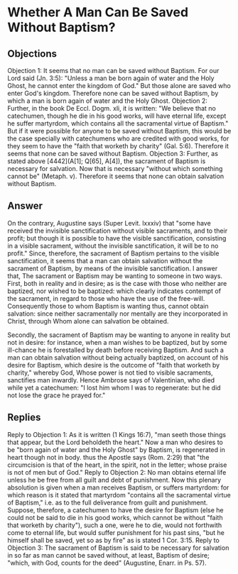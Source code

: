 # Whether A Man Can Be Saved Without Baptism?
## Objections
Objection 1: It seems that no man can be saved without Baptism. For our Lord said (Jn. 3:5): "Unless a man be born again of water and the Holy Ghost, he cannot enter the kingdom of God." But those alone are saved who enter God's kingdom. Therefore none can be saved without Baptism, by which a man is born again of water and the Holy Ghost.
Objection 2: Further, in the book De Eccl. Dogm. xli, it is written: "We believe that no catechumen, though he die in his good works, will have eternal life, except he suffer martyrdom, which contains all the sacramental virtue of Baptism." But if it were possible for anyone to be saved without Baptism, this would be the case specially with catechumens who are credited with good works, for they seem to have the "faith that worketh by charity" (Gal. 5:6). Therefore it seems that none can be saved without Baptism.
Objection 3: Further, as stated above [4442](A[1]; Q[65], A[4]), the sacrament of Baptism is necessary for salvation. Now that is necessary "without which something cannot be" (Metaph. v). Therefore it seems that none can obtain salvation without Baptism.
## Answer
On the contrary, Augustine says (Super Levit. lxxxiv) that "some have received the invisible sanctification without visible sacraments, and to their profit; but though it is possible to have the visible sanctification, consisting in a visible sacrament, without the invisible sanctification, it will be to no profit." Since, therefore, the sacrament of Baptism pertains to the visible sanctification, it seems that a man can obtain salvation without the sacrament of Baptism, by means of the invisible sanctification.
I answer that, The sacrament or Baptism may be wanting to someone in two ways. First, both in reality and in desire; as is the case with those who neither are baptized, nor wished to be baptized: which clearly indicates contempt of the sacrament, in regard to those who have the use of the free-will. Consequently those to whom Baptism is wanting thus, cannot obtain salvation: since neither sacramentally nor mentally are they incorporated in Christ, through Whom alone can salvation be obtained.

Secondly, the sacrament of Baptism may be wanting to anyone in reality but not in desire: for instance, when a man wishes to be baptized, but by some ill-chance he is forestalled by death before receiving Baptism. And such a man can obtain salvation without being actually baptized, on account of his desire for Baptism, which desire is the outcome of "faith that worketh by charity," whereby God, Whose power is not tied to visible sacraments, sanctifies man inwardly. Hence Ambrose says of Valentinian, who died while yet a catechumen: "I lost him whom I was to regenerate: but he did not lose the grace he prayed for."
## Replies
Reply to Objection 1: As it is written (1 Kings 16:7), "man seeth those things that appear, but the Lord beholdeth the heart." Now a man who desires to be "born again of water and the Holy Ghost" by Baptism, is regenerated in heart though not in body. thus the Apostle says (Rom. 2:29) that "the circumcision is that of the heart, in the spirit, not in the letter; whose praise is not of men but of God."
Reply to Objection 2: No man obtains eternal life unless he be free from all guilt and debt of punishment. Now this plenary absolution is given when a man receives Baptism, or suffers martyrdom: for which reason is it stated that martyrdom "contains all the sacramental virtue of Baptism," i.e. as to the full deliverance from guilt and punishment. Suppose, therefore, a catechumen to have the desire for Baptism (else he could not be said to die in his good works, which cannot be without "faith that worketh by charity"), such a one, were he to die, would not forthwith come to eternal life, but would suffer punishment for his past sins, "but he himself shall be saved, yet so as by fire" as is stated 1 Cor. 3:15.
Reply to Objection 3: The sacrament of Baptism is said to be necessary for salvation in so far as man cannot be saved without, at least, Baptism of desire; "which, with God, counts for the deed" (Augustine, Enarr. in Ps. 57).